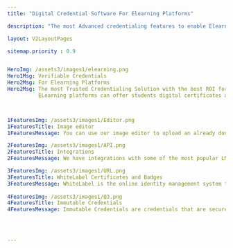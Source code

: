 ```yaml
---
title: "Digital Credential Software For Elearning Platforms"

description: "The most Advanced credentialing features to enable Elearning platform to start issuing verifiable digital badges and certificates "

layout: V2LayoutPages

sitemap.priority : 0.9


HeroImg: /assets3/images1/elearning.png
Hero1Msg: Verifiable Credentials
Hero2Msg: For Elearning Platforms
Hero2Msg: The most Trusted Credentialing Solution with the best ROI for online course providers.
          ELearning platforms can offer students digital certificates and badges as they progress during the course as well as after completion of the course.



1FeaturesImg: /assets3/images1/Editor.png
1FeaturesTitle: Image editor
1FeaturesMessage: You can use our image editor to upload an already done image or you can use our Canva integration to create one from scratch. Canva allows you to create designs more flexible and gives you more options for customizing your product.

2FeaturesImg: /assets3/images1/API.png
2FeaturesTitle: Integrations
2FeaturesMessage: We have integrations with some of the most popular LMS out there, so you can deploy automation using our API documentation or No code application like Zapier and Integrately will also help you. This eliminates the manual efforts.

3FeaturesImg: /assets3/images1/URL.png
3FeaturesTitle: WhiteLabel Certificates and Badges
3FeaturesMessage: WhiteLabel is the online identity management system that makes it easy to create, manage and promote your digital identity. WhiteLabel allows you to customize your credential page, your domain, logo, branding space, Emails and footer.
                  
4FeaturesImg: /assets3/images1/Q3.png
4FeaturesTitle: Immutable Credentials
4FeaturesMessage: Immutable Credentials are credentials that are secure, transparent, immutable and cryptographically verifiable. These credentials can be used to authenticate an identity from a service provider to a service consumer. With immutable credentials, you control the authentication process instead of the authentication provider. This means that once you have completed signing your credentials, you cannot change them without invalidating the signature and therefore destroying your ability to authenticate as yours




---
```

